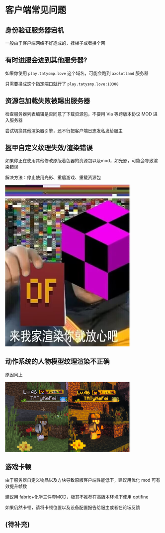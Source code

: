 # 客户端常见问题

## 身份验证服务器宕机

一般由于客户端网络不好造成的，挂梯子或者换个网

## 有时进服会进到其他服务器?

如果你使用 `play.tatysmp.love` 这个域名，可能会跑到 `axolotland` 服务器

只需要换成这个指定端口就行了 `play.tatysmp.love:10308`

## 资源包加载失败被踢出服务器

检查服务器列表编辑是否同意了下载资源包，不要用 Via 等跨版本协议 MOD 进入服务器

尝试切换其他渲染器引擎，还不行把客户端日志发私发给服主

## 盔甲自定义纹理失效/渲染错误

如果你正在使用其他修改原版着色器的资源包以及mod，如光影，可能会导致渲染错误

解决方法：停止使用光影、重启游戏、重载资源包

<img src="./Help/optifine.jpg" width="400px" />

## 动作系统的人物模型纹理渲染不正确

原因同上

<img src="./Help/a.png" width="400px" />

## 游戏卡顿

由于服务器自定义物品以及方块导致原版客户端性能低下，建议用优化 mod 可有效提升帧数

建议用 fabric+化学三件套MOD，极其不推荐在高版本环境下使用 optifine

如果仍然卡顿，请将卡顿位置以及设备配置报告给服主或者在论坛反馈

## (待补充)
